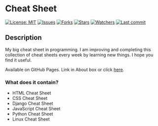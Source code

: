 # Cheat Sheet

[![License: MIT](https://img.shields.io/github/license/ILoveBacteria/cheatsheet)](https://github.com/ILoveBacteria/cheatsheet/blob/master/LICENSE)
[![Issues](https://img.shields.io/github/issues/ILoveBacteria/cheatsheet)](https://github.com/ILoveBacteria/cheatsheet/issues)
[![Forks](https://img.shields.io/github/forks/ILoveBacteria/cheatsheet)](https://github.com/ILoveBacteria/cheatsheet/network/members)
[![Stars](https://img.shields.io/github/stars/ILoveBacteria/cheatsheet)]()
[![Watchers](https://img.shields.io/github/watchers/ILoveBacteria/cheatsheet)]()
[![Last commit](https://img.shields.io/github/last-commit/ILoveBacteria/cheatsheet)](https://github.com/ILoveBacteria/cheatsheet/commits/master)

## Description
My big cheat sheet in programming. I am improving and completing this collection of cheat sheets every week by learning new things. I hope you find it useful.

Available on GitHub Pages. Link in About box or click [here](https://moeinarabi.ir/cheatsheet).

### What does it contain?
- HTML Cheat Sheet
- CSS Cheat Sheet
- Django Cheat Sheet
- JavaScript Cheat Sheet
- Python Cheat Sheet
- Linux Cheat Sheet
